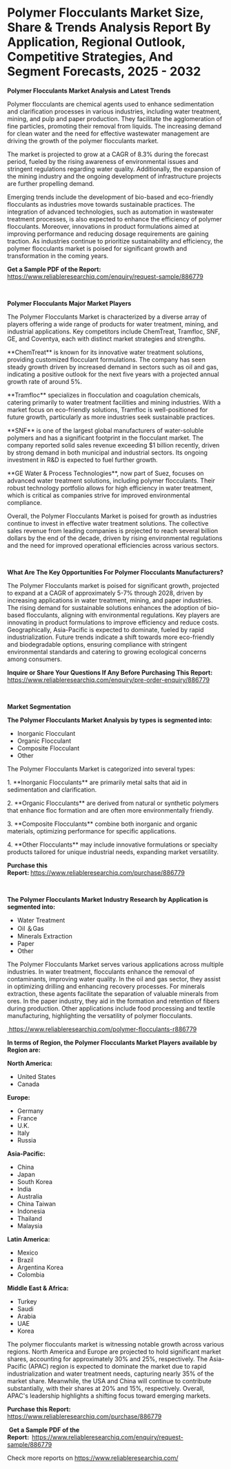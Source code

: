 <p><h1>Polymer Flocculants Market Size, Share & Trends Analysis Report By Application, Regional Outlook, Competitive Strategies, And Segment Forecasts, 2025 - 2032</h1></p><p><strong>Polymer Flocculants Market Analysis and Latest Trends</strong></p>
<p><p>Polymer flocculants are chemical agents used to enhance sedimentation and clarification processes in various industries, including water treatment, mining, and pulp and paper production. They facilitate the agglomeration of fine particles, promoting their removal from liquids. The increasing demand for clean water and the need for effective wastewater management are driving the growth of the polymer flocculants market.</p><p>The market is projected to grow at a CAGR of 8.3% during the forecast period, fueled by the rising awareness of environmental issues and stringent regulations regarding water quality. Additionally, the expansion of the mining industry and the ongoing development of infrastructure projects are further propelling demand. </p><p>Emerging trends include the development of bio-based and eco-friendly flocculants as industries move towards sustainable practices. The integration of advanced technologies, such as automation in wastewater treatment processes, is also expected to enhance the efficiency of polymer flocculants. Moreover, innovations in product formulations aimed at improving performance and reducing dosage requirements are gaining traction. As industries continue to prioritize sustainability and efficiency, the polymer flocculants market is poised for significant growth and transformation in the coming years.</p></p>
<p><strong>Get a Sample PDF of the Report:&nbsp;</strong> <a href="https://www.reliableresearchiq.com/enquiry/request-sample/886779?utm_campaign=2271&utm_medium=2&utm_source=Github&utm_content=ia&utm_term=31032025&utm_id=polymer-flocculants">https://www.reliableresearchiq.com/enquiry/request-sample/886779</a></p>
<p>&nbsp;</p>
<p><strong>Polymer Flocculants Major Market Players</strong></p>
<p><p>The Polymer Flocculants Market is characterized by a diverse array of players offering a wide range of products for water treatment, mining, and industrial applications. Key competitors include ChemTreat, Tramfloc, SNF, GE, and Coventya, each with distinct market strategies and strengths. </p><p>**ChemTreat** is known for its innovative water treatment solutions, providing customized flocculant formulations. The company has seen steady growth driven by increased demand in sectors such as oil and gas, indicating a positive outlook for the next five years with a projected annual growth rate of around 5%.</p><p>**Tramfloc** specializes in flocculation and coagulation chemicals, catering primarily to water treatment facilities and mining industries. With a market focus on eco-friendly solutions, Tramfloc is well-positioned for future growth, particularly as more industries seek sustainable practices. </p><p>**SNF** is one of the largest global manufacturers of water-soluble polymers and has a significant footprint in the flocculant market. The company reported solid sales revenue exceeding $1 billion recently, driven by strong demand in both municipal and industrial sectors. Its ongoing investment in R&D is expected to fuel further growth.</p><p>**GE Water & Process Technologies**, now part of Suez, focuses on advanced water treatment solutions, including polymer flocculants. Their robust technology portfolio allows for high efficiency in water treatment, which is critical as companies strive for improved environmental compliance.</p><p>Overall, the Polymer Flocculants Market is poised for growth as industries continue to invest in effective water treatment solutions. The collective sales revenue from leading companies is projected to reach several billion dollars by the end of the decade, driven by rising environmental regulations and the need for improved operational efficiencies across various sectors.</p></p>
<p>&nbsp;</p>
<p><strong>What Are The Key Opportunities For Polymer Flocculants Manufacturers?</strong></p>
<p><p>The Polymer Flocculants market is poised for significant growth, projected to expand at a CAGR of approximately 5-7% through 2028, driven by increasing applications in water treatment, mining, and paper industries. The rising demand for sustainable solutions enhances the adoption of bio-based flocculants, aligning with environmental regulations. Key players are innovating in product formulations to improve efficiency and reduce costs. Geographically, Asia-Pacific is expected to dominate, fueled by rapid industrialization. Future trends indicate a shift towards more eco-friendly and biodegradable options, ensuring compliance with stringent environmental standards and catering to growing ecological concerns among consumers.</p></p>
<p><strong>Inquire or Share Your Questions If Any Before Purchasing This Report:</strong> <a href="https://www.reliableresearchiq.com/enquiry/pre-order-enquiry/886779?utm_campaign=2271&utm_medium=2&utm_source=Github&utm_content=ia&utm_term=31032025&utm_id=polymer-flocculants">https://www.reliableresearchiq.com/enquiry/pre-order-enquiry/886779</a></p>
<p>&nbsp;</p>
<p><strong>Market Segmentation</strong></p>
<p><strong>The Polymer Flocculants Market Analysis by types is segmented into:</strong></p>
<p><ul><li>Inorganic Flocculant</li><li>Organic Flocculant</li><li>Composite Flocculant</li><li>Other</li></ul></p>
<p><p>The Polymer Flocculants Market is categorized into several types: </p><p>1. **Inorganic Flocculants** are primarily metal salts that aid in sedimentation and clarification. </p><p>2. **Organic Flocculants** are derived from natural or synthetic polymers that enhance floc formation and are often more environmentally friendly. </p><p>3. **Composite Flocculants** combine both inorganic and organic materials, optimizing performance for specific applications. </p><p>4. **Other Flocculants** may include innovative formulations or specialty products tailored for unique industrial needs, expanding market versatility.</p></p>
<p><strong>Purchase this Report:&nbsp;</strong><a href="https://www.reliableresearchiq.com/purchase/886779?utm_campaign=2271&utm_medium=2&utm_source=Github&utm_content=ia&utm_term=31032025&utm_id=polymer-flocculants">https://www.reliableresearchiq.com/purchase/886779</a></p>
<p>&nbsp;</p>
<p><strong>The Polymer Flocculants Market Industry Research by Application is segmented into:</strong></p>
<p><ul><li>Water Treatment</li><li>Oil ＆Gas</li><li>Minerals Extraction</li><li>Paper</li><li>Other</li></ul></p>
<p><p>The Polymer Flocculants Market serves various applications across multiple industries. In water treatment, flocculants enhance the removal of contaminants, improving water quality. In the oil and gas sector, they assist in optimizing drilling and enhancing recovery processes. For minerals extraction, these agents facilitate the separation of valuable minerals from ores. In the paper industry, they aid in the formation and retention of fibers during production. Other applications include food processing and textile manufacturing, highlighting the versatility of polymer flocculants.</p></p>
<p><a href="https://www.reliableresearchiq.com/polymer-flocculants-r886779?utm_campaign=2271&utm_medium=2&utm_source=Github&utm_content=ia&utm_term=31032025&utm_id=polymer-flocculants">&nbsp;https://www.reliableresearchiq.com/polymer-flocculants-r886779</a></p>
<p><strong>In terms of Region, the Polymer Flocculants Market Players available by Region are:</strong></p>
<p>
    <p> <strong> North America: </strong>
        <ul>
            <li>United States</li>
            <li>Canada</li>
        </ul>
        </p> 
    <p> <strong> Europe: </strong>
        <ul>
            <li>Germany</li>
            <li>France</li>
            <li>U.K.</li>
            <li>Italy</li>
            <li>Russia</li>
        </ul>
        </p> 
    <p> <strong> Asia-Pacific: </strong>
        <ul>
            <li>China</li>
            <li>Japan</li>
            <li>South Korea</li>
            <li>India</li>
            <li>Australia</li>
            <li>China Taiwan</li>
            <li>Indonesia</li>
            <li>Thailand</li>
            <li>Malaysia</li>
        </ul>
        </p> 
    <p> <strong> Latin America: </strong>
        <ul>
            <li>Mexico</li>
            <li>Brazil</li>
            <li>Argentina Korea</li>
            <li>Colombia</li>
        </ul>
        </p> 
    <p> <strong> Middle East & Africa: </strong>
        <ul>
            <li>Turkey</li>
            <li>Saudi</li>
            <li>Arabia</li>
            <li>UAE</li>
            <li>Korea</li>
        </ul>
    </p>
    </p>
<p><p>The polymer flocculants market is witnessing notable growth across various regions. North America and Europe are projected to hold significant market shares, accounting for approximately 30% and 25%, respectively. The Asia-Pacific (APAC) region is expected to dominate the market due to rapid industrialization and water treatment needs, capturing nearly 35% of the market share. Meanwhile, the USA and China will continue to contribute substantially, with their shares at 20% and 15%, respectively. Overall, APAC's leadership highlights a shifting focus toward emerging markets.</p></p>
<p><strong>Purchase this Report: </strong><a href="https://www.reliableresearchiq.com/purchase/886779?utm_campaign=2271&utm_medium=2&utm_source=Github&utm_content=ia&utm_term=31032025&utm_id=polymer-flocculants">https://www.reliableresearchiq.com/purchase/886779</a></p>
<p>&nbsp;<strong>Get a Sample PDF of the Report:&nbsp;&nbsp;</strong><a href="https://www.reliableresearchiq.com/enquiry/request-sample/886779?utm_campaign=2271&utm_medium=2&utm_source=Github&utm_content=ia&utm_term=31032025&utm_id=polymer-flocculants">https://www.reliableresearchiq.com/enquiry/request-sample/886779</a></p>
<p><strong></strong></p>
<p>Check more reports on <a href="https://www.reliableresearchiq.com/?utm_campaign=2271&utm_medium=2&utm_source=Github&utm_content=ia&utm_term=31032025&utm_id=polymer-flocculants">https://www.reliableresearchiq.com/</a></p>